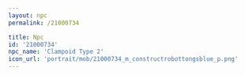 ```yaml
---
layout: npc
permalink: /21000734

title: Npc
id: '21000734'
npc_name: 'Clampoid Type 2'
icon_url: 'portrait/mob/21000734_m_constructrobottongsblue_p.png'
---
```

